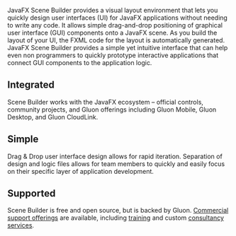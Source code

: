JavaFX Scene Builder provides a visual layout environment that lets you quickly design user interfaces (UI) for 
JavaFX applications without needing to write any code. It allows simple drag-and-drop positioning of graphical 
user interface (GUI) components onto a JavaFX scene. As you build the layout of your UI, the FXML code for the 
layout is automatically generated. JavaFX Scene Builder provides a simple yet intuitive interface that can help 
even non programmers to quickly prototype interactive applications that connect GUI components to the application 
logic.

## Integrated
Scene Builder works with the JavaFX ecosystem – official controls, community projects, and Gluon offerings 
including Gluon Mobile, Gluon Desktop, and Gluon CloudLink.

## Simple
Drag & Drop user interface design allows for rapid iteration. Separation of design and logic files allows for 
team members to quickly and easily focus on their specific layer of application development.

## Supported
Scene Builder is free and open source, but is backed by Gluon. [Commercial support offerings](https://gluonhq.com/services/) are available, 
including [training](https://gluonhq.com/services/training/) and custom [consultancy services](https://gluonhq.com/services/consulting/).